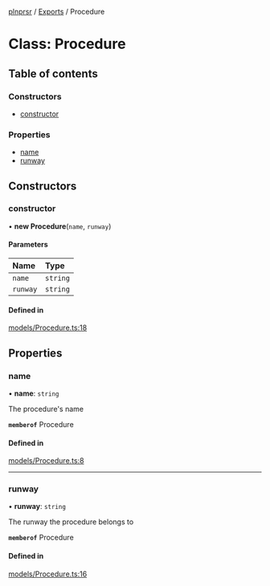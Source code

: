 [plnprsr](../README.md) / [Exports](../modules.md) / Procedure

# Class: Procedure

## Table of contents

### Constructors

- [constructor](Procedure.md#constructor)

### Properties

- [name](Procedure.md#name)
- [runway](Procedure.md#runway)

## Constructors

### constructor

• **new Procedure**(`name`, `runway`)

#### Parameters

| Name | Type |
| :------ | :------ |
| `name` | `string` |
| `runway` | `string` |

#### Defined in

[models/Procedure.ts:18](https://github.com/alrico88/plnprsr/blob/master/src/models/Procedure.ts#L18)

## Properties

### name

• **name**: `string`

The procedure's name

**`memberof`** Procedure

#### Defined in

[models/Procedure.ts:8](https://github.com/alrico88/plnprsr/blob/master/src/models/Procedure.ts#L8)

___

### runway

• **runway**: `string`

The runway the procedure belongs to

**`memberof`** Procedure

#### Defined in

[models/Procedure.ts:16](https://github.com/alrico88/plnprsr/blob/master/src/models/Procedure.ts#L16)
